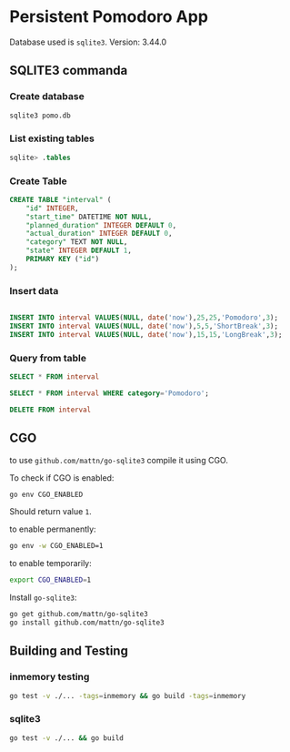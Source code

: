 # Persistent Pomodoro App

Database used is `sqlite3`. Version: 3.44.0

## SQLITE3 commanda

### Create database

```bash
sqlite3 pomo.db
```

### List existing tables

```sql
sqlite> .tables
```

### Create Table

```sql
CREATE TABLE "interval" (
    "id" INTEGER,
    "start_time" DATETIME NOT NULL,
    "planned_duration" INTEGER DEFAULT 0,
    "actual_duration" INTEGER DEFAULT 0,
    "category" TEXT NOT NULL,
    "state" INTEGER DEFAULT 1,
    PRIMARY KEY ("id")
);
```

### Insert data

```sql

INSERT INTO interval VALUES(NULL, date('now'),25,25,'Pomodoro',3);
INSERT INTO interval VALUES(NULL, date('now'),5,5,'ShortBreak',3);
INSERT INTO interval VALUES(NULL, date('now'),15,15,'LongBreak',3);
```

### Query from table

```sql
SELECT * FROM interval
```

```sql
SELECT * FROM interval WHERE category='Pomodoro';
```

```sql
DELETE FROM interval
```

## CGO

to use `github.com/mattn/go-sqlite3` compile it using CGO.

To check if CGO is enabled:

```bash
go env CGO_ENABLED
```

Should return value `1`. 

to enable permanently:

```bash
go env -w CGO_ENABLED=1
```

to enable temporarily:

```bash
export CGO_ENABLED=1
```

Install `go-sqlite3`:

```bash
go get github.com/mattn/go-sqlite3
go install github.com/mattn/go-sqlite3
```

## Building and Testing

### inmemory testing

```bash
go test -v ./... -tags=inmemory && go build -tags=inmemory
```

### sqlite3

```bash
go test -v ./... && go build
```


